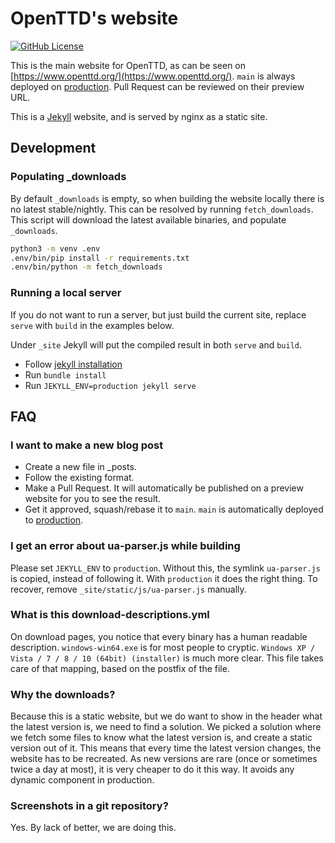 # OpenTTD's website

[![GitHub License](https://img.shields.io/github/license/OpenTTD/website)](https://github.com/OpenTTD/website/blob/main/LICENSE)

This is the main website for OpenTTD, as can be seen on [https://www.openttd.org/](https://www.openttd.org/).
`main` is always deployed on [production](https://www.openttd.org/).
Pull Request can be reviewed on their preview URL.

This is a [Jekyll](https://jekyllrb.com/) website, and is served by nginx as a static site.

## Development

### Populating _downloads

By default `_downloads` is empty, so when building the website locally there is no latest stable/nightly.
This can be resolved by running `fetch_downloads`.
This script will download the latest available binaries, and populate `_downloads`.

```bash
python3 -m venv .env
.env/bin/pip install -r requirements.txt
.env/bin/python -m fetch_downloads
```

### Running a local server

If you do not want to run a server, but just build the current site, replace `serve` with `build` in the examples below.

Under `_site` Jekyll will put the compiled result in both `serve` and `build`.

- Follow [jekyll installation](https://jekyllrb.com/docs/installation/)
- Run `bundle install`
- Run `JEKYLL_ENV=production jekyll serve`

## FAQ

### I want to make a new blog post

- Create a new file in _posts.
- Follow the existing format.
- Make a Pull Request.
  It will automatically be published on a preview website for you to see the result.
- Get it approved, squash/rebase it to `main`.
  `main` is automatically deployed to [production](https://www.openttd.org/).

### I get an error about ua-parser.js while building

Please set `JEKYLL_ENV` to `production`.
Without this, the symlink `ua-parser.js` is copied, instead of following it.
With `production` it does the right thing.
To recover, remove `_site/static/js/ua-parser.js` manually.

### What is this download-descriptions.yml

On download pages, you notice that every binary has a human readable description.
`windows-win64.exe` is for most people to cryptic.
`Windows XP / Vista / 7 / 8 / 10 (64bit) (installer)` is much more clear.
This file takes care of that mapping, based on the postfix of the file.

### Why the downloads?

Because this is a static website, but we do want to show in the header what the latest version is, we need to find a solution.
We picked a solution where we fetch some files to know what the latest version is, and create a static version out of it.
This means that every time the latest version changes, the website has to be recreated.
As new versions are rare (once or sometimes twice a day at most), it is very cheaper to do it this way.
It avoids any dynamic component in production.

### Screenshots in a git repository?

Yes.
By lack of better, we are doing this.
